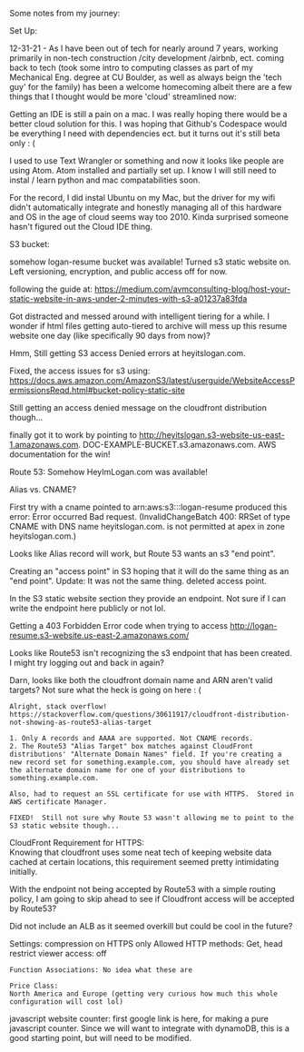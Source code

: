 Some notes from my journey:

Set Up:

  12-31-21 - As I have been out of tech for nearly around 7 years, working primarily in non-tech construction /city development /airbnb, ect. coming back to tech (took some intro to computing classes as part of my Mechanical Eng. degree at CU Boulder, as well as always beign the 'tech guy' for the family) has been a welcome homecoming albeit there are a few things that I thought would be more 'cloud' streamlined now:

  Getting an IDE is still a pain on a mac. I was really hoping there would be a better cloud solution for this.  I was hoping that Github's Codespace would be everything I need with dependencies ect. but it turns out it's still beta only : (

  I used to use Text Wrangler or something and now it looks like people are using Atom.  Atom installed and partially set up.  I know I will still need to instal / learn python and mac compatabilities soon.

  For the record, I did instal Ubuntu on my Mac, but the driver for my wifi didn't automatically integrate and honestly managing all of this hardware and OS in the age of cloud seems way too 2010.  Kinda surprised someone hasn't figured out the Cloud IDE thing.

S3 bucket:

  somehow logan-resume bucket was available!  Turned s3 static website on.  Left versioning, encryption, and public access off for now.

  following the guide at: https://medium.com/avmconsulting-blog/host-your-static-website-in-aws-under-2-minutes-with-s3-a01237a83fda

  Got distracted and messed around with intelligent tiering for a while.  I wonder if html files getting auto-tiered to archive will mess up this resume website one day (like specifically 90 days from now)?

  Hmm, Still getting S3 access Denied errors at heyitslogan.com.

  Fixed, the access issues for s3 using: https://docs.aws.amazon.com/AmazonS3/latest/userguide/WebsiteAccessPermissionsReqd.html#bucket-policy-static-site

  Still getting an access denied message on the cloudfront distribution though...

  finally got it to work by pointing to http://heyitslogan.s3-website-us-east-1.amazonaws.com.  DOC-EXAMPLE-BUCKET.s3.amazonaws.com.  AWS documentation for the win!

Route 53:
  Somehow HeyImLogan.com was available!  

  Alias vs. CNAME?

  First try with a cname pointed to arn:aws:s3:::logan-resume produced this error:
    Error occurred
    Bad request.
    (InvalidChangeBatch 400: RRSet of type CNAME with DNS name heyitslogan.com. is not permitted at apex in zone heyitslogan.com.)

  Looks like Alias record will work, but Route 53 wants an s3 "end point".

  Creating an "access point" in S3 hoping that it will do the same thing as an "end point".
    Update: It was not the same thing. deleted access point.

  In the S3 static website section they provide an endpoint.  Not sure if I can write the endpoint here publicly or not lol.

  Getting a 403 Forbidden Error code when trying to access http://logan-resume.s3-website.us-east-2.amazonaws.com/

  Looks like Route53 isn't recognizing the s3 endpoint that has been created.  I might try logging out and back in again?

  Darn, looks like both the cloudfront domain name and ARN aren't valid targets?  Not sure what the heck is going on here : (

    Alright, stack overflow! https://stackoverflow.com/questions/30611917/cloudfront-distribution-not-showing-as-route53-alias-target

    1. Only A records and AAAA are supported. Not CNAME records.
    2. The Route53 "Alias Target" box matches against CloudFront distributions' "Alternate Domain Names" field. If you're creating a new record set for something.example.com, you should have already set the alternate domain name for one of your distributions to something.example.com.

    Also, had to request an SSL certificate for use with HTTPS.  Stored in AWS certificate Manager.

    FIXED!  Still not sure why Route 53 wasn't allowing me to point to the S3 static website though...

CloudFront Requirement for HTTPS:  
  Knowing that cloudfront uses some neat tech of keeping website data cached at certain locations, this requirement seemed pretty intimidating initially.

  With the endpoint not being accepted by Route53 with a simple routing policy, I am going to skip ahead to see if Cloudfront access will be accepted by Route53?

  Did not include an ALB as it seemed overkill but could be cool in the future?

  Settings:
    compression on
    HTTPS only
    Allowed HTTP methods:
      Get,
      head
    restrict viewer access:
      off

    Function Associations: No idea what these are

    Price Class:
    North America and Europe (getting very curious how much this whole configuration will cost lol)

javascript website counter:
  first google link is here, for making a pure javascript counter.  Since we will want to integrate with dynamoDB, this is a good starting point, but will need to be modified.

